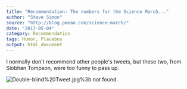```yaml
---
title: "Recommendation: The numbers for the Science March..."
author: "Steve Simon"
source: "http://blog.pmean.com/science-march/"
date: "2017-05-04"
category: Recommendation
tags: Humor, Placebos
output: html_document
---
```


I normally don't recommend other people's tweets, but these two, from
Siobhan Tompson, were too funny to pass up.

<!---More--->

![Double-blind%20Tweet.jpg%3b not found.](../../../web/images/17/science-march01.png)


